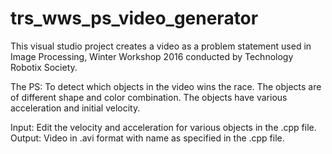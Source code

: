 # trs_wws_ps_video_generator

This visual studio project creates a video as a problem statement used in Image Processing, Winter Workshop 2016 conducted by Technology Robotix Society.

The PS: To detect which objects in the video wins the race. The objects are of different shape and color combination. The objects have various acceleration and initial velocity.

Input: Edit the velocity and acceleration for various objects in the .cpp file.
Output: Video in .avi format with name as specified in the .cpp file.
